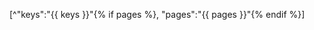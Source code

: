 [^"keys":"{{ keys }}"{% if pages %}, "pages":"{{ pages }}"{% endif %}]<span class="footnoteText is-hidden"></span>